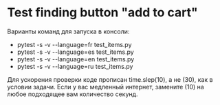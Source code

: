 # Test finding button "add to cart"

Варианты команд для запуска в консоли: 
- pytest -s -v --language=fr test_items.py
- pytest -s -v --language=es test_items.py
- pytest -s -v --language=en test_items.py
- pytest -s -v --language=ru test_items.py

Для ускорения проверки коде прописан time.slep(10), а не (30), как в условии задачи.
Если у вас медленный интернет, замените (10) на любое подходящее вам количество секунд.

